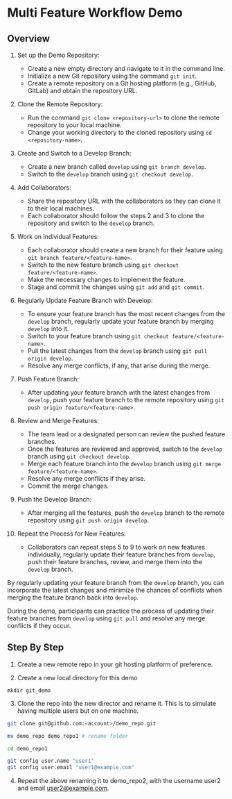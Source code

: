 # Multi Feature Workflow Demo

## Overview

1. Set up the Demo Repository:
   - Create a new empty directory and navigate to it in the command line.
   - Initialize a new Git repository using the command `git init`.
   - Create a remote repository on a Git hosting platform (e.g., GitHub, GitLab) and obtain the repository URL.

2. Clone the Remote Repository:
   - Run the command `git clone <repository-url>` to clone the remote repository to your local machine.
   - Change your working directory to the cloned repository using `cd <repository-name>`.

3. Create and Switch to a Develop Branch:
   - Create a new branch called `develop` using `git branch develop`.
   - Switch to the `develop` branch using `git checkout develop`.

4. Add Collaborators:
   - Share the repository URL with the collaborators so they can clone it to their local machines.
   - Each collaborator should follow the steps 2 and 3 to clone the repository and switch to the `develop` branch.

5. Work on Individual Features:
   - Each collaborator should create a new branch for their feature using `git branch feature/<feature-name>`.
   - Switch to the new feature branch using `git checkout feature/<feature-name>`.
   - Make the necessary changes to implement the feature.
   - Stage and commit the changes using `git add` and `git commit`.

6. Regularly Update Feature Branch with Develop:
   - To ensure your feature branch has the most recent changes from the `develop` branch, regularly update your feature branch by merging `develop` into it.
   - Switch to your feature branch using `git checkout feature/<feature-name>`.
   - Pull the latest changes from the `develop` branch using `git pull origin develop`.
   - Resolve any merge conflicts, if any, that arise during the merge.

7. Push Feature Branch:
   - After updating your feature branch with the latest changes from `develop`, push your feature branch to the remote repository using `git push origin feature/<feature-name>`.

8. Review and Merge Features:
   - The team lead or a designated person can review the pushed feature branches.
   - Once the features are reviewed and approved, switch to the `develop` branch using `git checkout develop`.
   - Merge each feature branch into the `develop` branch using `git merge feature/<feature-name>`.
   - Resolve any merge conflicts if they arise.
   - Commit the merge changes.

9. Push the Develop Branch:
   - After merging all the features, push the `develop` branch to the remote repository using `git push origin develop`.

10. Repeat the Process for New Features:
    - Collaborators can repeat steps 5 to 9 to work on new features individually, regularly update their feature branches from `develop`, push their feature branches, review, and merge them into the `develop` branch.

By regularly updating your feature branch from the `develop` branch, you can incorporate the latest changes and minimize the chances of conflicts when merging the feature branch back into `develop`.

During the demo, participants can practice the process of updating their feature branches from `develop` using `git pull` and resolve any merge conflicts if they occur.

## Step By Step

1. Create a new remote repo in your git hosting platform of preference.

2. Create a new local directory for this demo

`mkdir git_demo`

3. Clone the repo into the new director and rename it. This is to simulate having multiple users but on one machine.

```bash
git clone git@github.com:<account>/demo_repo.git

mv demo_repo demo_repo1 # rename folder

cd demo_repo1

git config user.name "user1"
git config user.email "user1@example.com"
```

4. Repeat the above renaming it to demo_repo2, with the username user2 and email user2@example.com.


